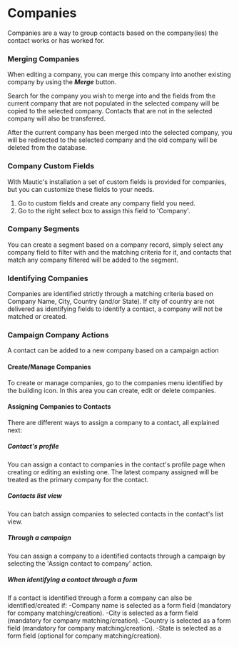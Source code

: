 # Companies

Companies are a way to group contacts based on the company(ies) the contact works or has worked for.

### Merging Companies

When editing a company, you can merge this company into another existing company by using the **_Merge_** button. 

Search for the company you wish to merge into and the fields from the current company that are not populated in the selected company will be copied to the selected company. Contacts that are not in the selected company will also be transferred.

After the current company has been merged into the selected company, you will be redirected to the selected company and the old company will be deleted from the database.

### Company Custom Fields

With Mautic's installation a set of custom fields is provided for companies, but you can customize these fields to your needs.

1. Go to custom fields and create any company field you need.
2. Go to the right select box to assign this field to 'Company'.

### Company Segments

You can create a segment based on a company record, simply select any company field to filter with and the matching criteria for it, and contacts that match any company filtered will be added to the segment. 
 
### Identifying Companies

Companies are identified strictly through a matching criteria based on Company Name, City, Country (and/or State). If city of country are not delivered as identifying fields to identify a contact, a company will not be matched or created.  

### Campaign Company Actions

A contact can be added to a new company based on a campaign action

#### Create/Manage Companies
To create or manage companies, go to the companies menu identified by the building icon. In this area you can create, edit or delete companies.

#### Assigning Companies to Contacts
There are different ways to assign a company to a contact, all explained next:

##### Contact's profile
You can assign a contact to companies in the contact's profile page when creating or editing an existing one. The latest company assigned will be treated as the primary company for the contact.

##### Contacts list view
You can batch assign companies to selected contacts in the contact's list view.

##### Through a campaign
You can assign a company to a identified contacts through a campaign by selecting the 'Assign contact to company' action.

##### When identifying a contact through a form
If a contact is identified through a form a company can also be identified/created if:
 -Company name is selected as a form field (mandatory for company matching/creation).
 -City is selected as a form field (mandatory for company matching/creation).
 -Country is selected as a form field (mandatory for company matching/creation).
 -State is selected as a form field (optional for company matching/creation).
 